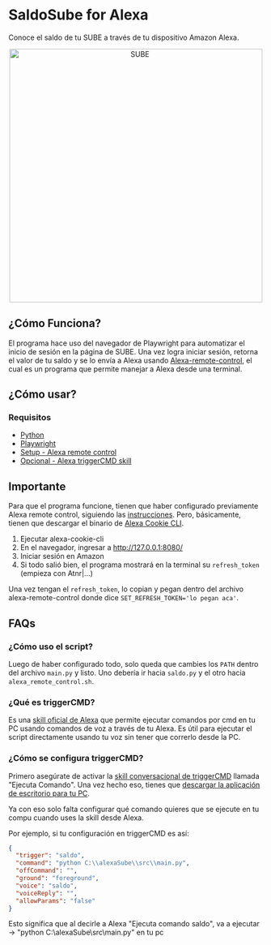 # SaldoSube for Alexa
Conoce el saldo de tu SUBE a través de tu dispositivo Amazon Alexa.

<div align="center">
    <img src="https://www.mendoza.gov.ar/wp-content/uploads/sites/5/2019/10/post-SUBE-1-01.png" alt="SUBE" style="width: 500px; height: auto;">
</div>

## ¿Cómo Funciona?
El programa hace uso del navegador de Playwright para automatizar el inicio de sesión en la página de SUBE. Una vez logra iniciar sesión, retorna el valor de tu saldo y se lo envía a Alexa usando [Alexa-remote-control](https://github.com/adn77/alexa-remote-control), el cual es un programa que permite manejar a Alexa desde una terminal. 

## ¿Cómo usar?
### Requisitos
- [Python](https://www.python.org/downloads/)
- [Playwright](https://playwright.dev/python/docs/intro)
- [Setup - Alexa remote control](https://github.com/adn77/alexa-remote-control)
- [Opcional - Alexa triggerCMD skill](https://www.triggercmd.com)

## Importante
Para que el programa funcione, tienen que haber configurado previamente Alexa remote control, siguiendo las [instrucciones](https://github.com/adn77/alexa-remote-control). Pero, básicamente, tienen que descargar el binario de [Alexa Cookie CLI](https://github.com/adn77/alexa-cookie-cli/releases).

1. Ejecutar alexa-cookie-cli
2. En el navegador, ingresar a http://127.0.0.1:8080/
3. Iniciar sesión en Amazon
4. Si todo salió bien, el programa mostrará en la terminal su `refresh_token` (empieza con Atnr|...)

Una vez tengan el `refresh_token`, lo copian y pegan dentro del archivo alexa-remote-control donde dice `SET_REFRESH_TOKEN='lo pegan aca'`.

## FAQs
### ¿Cómo uso el script?
Luego de haber configurado todo, solo queda que cambies los `PATH` dentro del archivo `main.py` y listo. Uno debería ir hacia `saldo.py` y el otro hacia `alexa_remote_control.sh`.

### ¿Qué es triggerCMD?
Es una [skill oficial de Alexa](https://www.amazon.com/gp/product/B074TV61DK) que permite ejecutar comandos por cmd en tu PC usando comandos de voz a través de tu Alexa. Es útil para ejecutar el script directamente usando tu voz sin tener que correrlo desde la PC.

### ¿Cómo se configura triggerCMD?
Primero asegúrate de activar la [skill conversacional de triggerCMD](https://www.amazon.com/gp/product/B074TV61DK) llamada "Ejecuta Comando". Una vez hecho eso, tienes que [descargar la aplicación de escritorio para tu PC](https://triggercmd.com/es/).

Ya con eso solo falta configurar qué comando quieres que se ejecute en tu compu cuando uses la skill desde Alexa.

Por ejemplo, si tu configuración en triggerCMD es así:
```json
{
  "trigger": "saldo",
  "command": "python C:\\alexaSube\\src\\main.py",
  "offCommand": "",
  "ground": "foreground",
  "voice": "saldo",
  "voiceReply": "",
  "allowParams": "false"
}
```

Esto significa que al decirle a Alexa "Ejecuta comando saldo", va a ejecutar -> "python C:\\alexaSube\\src\\main.py" en tu pc
